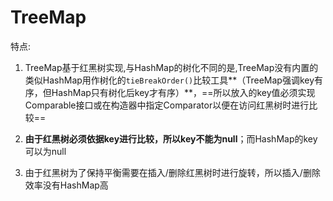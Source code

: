 # TreeMap

特点:

1. TreeMap基于红黑树实现,与HashMap的树化不同的是,TreeMap没有内置的类似HashMap用作树化的`tieBreakOrder()`比较工具**（TreeMap强调key有序，但HashMap只有树化后key才有序）**，==所以放入的key值必须实现Comparable接口或在构造器中指定Comparator以便在访问红黑树时进行比较==

2. **由于红黑树必须依据key进行比较，所以key不能为null**；而HashMap的key可以为null

3. 由于红黑树为了保持平衡需要在插入/删除红黑树时进行旋转，所以插入/删除效率没有HashMap高

   

 